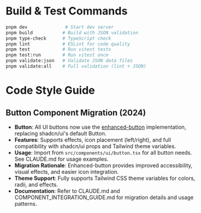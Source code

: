 # Build & Test Commands
```bash
pnpm dev              # Start dev server
pnpm build           # Build with JSON validation
pnpm type-check      # TypeScript check
pnpm lint            # ESLint for code quality
pnpm test            # Run vitest tests
pnpm test:run        # Run vitest once
pnpm validate:json   # Validate JSON data files
pnpm validate:all    # Full validation (lint + JSON)
```

# Code Style Guide

## Button Component Migration (2024)

- **Button**: All UI buttons now use the [enhanced-button](https://github.com/jakobhoeg/enhanced-button) implementation, replacing shadcn/ui's default Button.
- **Features**: Supports effects, icon placement (left/right), and full compatibility with shadcn/ui props and Tailwind theme variables.
- **Usage**: Import from `src/components/ui/button.tsx` for all button needs. See CLAUDE.md for usage examples.
- **Migration Rationale**: Enhanced-button provides improved accessibility, visual effects, and easier icon integration.
- **Theme Support**: Fully supports Tailwind CSS theme variables for colors, radii, and effects.
- **Documentation**: Refer to CLAUDE.md and COMPONENT_INTEGRATION_GUIDE.md for migration details and usage patterns.